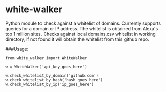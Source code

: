 # white-walker

Python module to check against a whitelist of domains. Currently supports queries for a domain or IP address. 
The whitelist is obtained from Alexa's top 1 million sites. Checks against local domains.csv whitelist in working directory,
if not found it will obtain the whitelist from this github repo. 
  

###Usage:

```
from white_walker import WhiteWalker

w = WhiteWalker('api_key_goes_here')

w.check_whitelist_by_domain('github.com')
w.check_whitelist_by_hash('hash_goes_here')
w.check_whitelist_by_ip('ip_goes_here')
```
